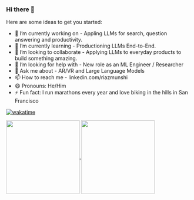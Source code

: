 ### Hi there 👋

<!--
**riaz/riaz** is a ✨ _special_ ✨ repository because its `README.md` (this file) appears on your GitHub profile.
-->
Here are some ideas to get you started:
- 🔭 I’m currently working on  - Appling LLMs for search, question answering and productivity.
- 🌱 I’m currently learning  - Productioning LLMs End-to-End.
- 👯 I’m looking to collaborate - Applying LLMs to everyday products to build something amazing.
- 🤔 I’m looking for help with  -  New role as an ML Engineer / Researcher
- 💬 Ask me about  - AR/VR and Large Language Models
- 📫 How to reach me - linkedin.com/riazmunshi
- 😄 Pronouns: He/Him
- ⚡ Fun fact: I run marathons every year and love biking in the hills in San Francisco

[![wakatime](https://wakatime.com/badge/user/1afc1609-63e4-48b7-9aed-8a96d91ed06e.svg)](https://wakatime.com/@1afc1609-63e4-48b7-9aed-8a96d91ed06e)

<a href="https://github.com/anuraghazra/github-readme-stats">
  <img height=200 align="center" src="https://github-readme-stats.vercel.app/api?username=riaz" />
</a>
<a href="https://github.com/anuraghazra/convoychat">
  <img height=200 align="center" src="https://github-readme-stats.vercel.app/api/top-langs?username=riaz&layout=compact&langs_count=8&card_width=320" />
</a>
